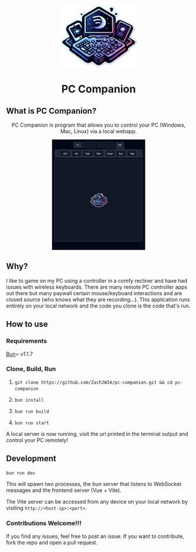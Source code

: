 <p align="center">
  <img src="./packages/frontend/public/pc-companion-logo.png" alt="Logo" height=170>
</p>
<h1 align="center">PC Companion</h1>

## What is PC Companion?

<p align="center">
PC Companion is program that allows you to control your PC (Windows, Mac, Linux) via a local webapp.
</p>

<p align="center">
  <img src="./pc-companion-screenshot.png" alt="Logo" height=300>
</p>

## Why?

I like to game on my PC using a controller in a comfy recliner and have had issues with wireless keyboards. There are many remote PC controller apps out there but many paywall certain mouse/keyboard interactions and are closed source (who knows what they are recording...). This application runs entirely on your local network and the code you clone is the code that's run.

## How to use

### Requirements

<a href="https://bun.sh/">Bun</a>= v1.1.7

### Clone, Build, Run

1. `git clone https://github.com/ZachJW34/pc-companion.git && cd pc-companion`

2. `bun install`

3. `bun run build`

4. `bun run start`

A local server is now running, visit the url printed in the terminal output and control your PC remotely!

## Development

```sh
bun run dev
```

This will spawn two processes, the bun server that listens to WebSocket messages and the frontend server (Vue + Vite).

The Vite server can be accessed from any device on your local network by visiting `http://<host-ip>:<port>`.

### Contributions Welcome!!!

If you find any issues, feel free to post an issue. If you want to contribute, fork the repo and open a pull request.
